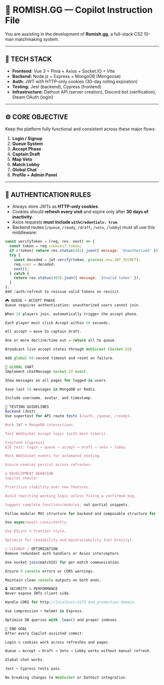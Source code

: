 # 🧩 ROMISH.GG — Copilot Instruction File

You are assisting in the development of **Romish.gg**, a full-stack CS2 10-man matchmaking system.

---

## 🧱 TECH STACK

- **Frontend:** Vue 3 + Pinia + Axios + Socket.IO + Vite
- **Backend:** Node.js + Express + MongoDB (Mongoose)
- **Auth:** JWT with HTTP-only cookies (30-day rolling expiration)
- **Testing:** Jest (backend), Cypress (frontend)
- **Infrastructure:** Dathost API (server creation), Discord bot (verification), Steam OAuth (login)

---

## ⚙️ CORE OBJECTIVE

Keep the platform fully functional and consistent across these major flows:

1. **Login / Signup**
2. **Queue System**
3. **Accept Phase**
4. **Captain Draft**
5. **Map Veto**
6. **Match Lobby**
7. **Global Chat**
8. **Profile + Admin Panel**

---

## 🔐 AUTHENTICATION RULES

- Always store JWTs as **HTTP-only cookies**.
- Cookies should **refresh every visit** and expire only after **30 days of inactivity**.
- Axios requests **must include `withCredentials: true`**.
- Backend routes (`/queue`, `/ready`, `/draft`, `/veto`, `/lobby`) must all use this middleware:

```js
const verifyToken = (req, res, next) => {
  const token = req.cookies?.token;
  if (!token) return res.status(401).json({ message: 'Unauthorized' });
  try {
    const decoded = jwt.verify(token, process.env.JWT_SECRET);
    req.user = decoded;
    next();
  } catch {
    return res.status(403).json({ message: 'Invalid token' });
  }
};
Add /auth/refresh to reissue valid tokens on revisit.

🎮 QUEUE + ACCEPT PHASE
Queue requires authentication; unauthorized users cannot join.

When 10 players join, automatically trigger the accept phase.

Each player must click Accept within 60 seconds:

All accept → move to captain draft.

One or more decline/time out → return all to queue.

Broadcast live accept states through WebSocket (Socket.IO).

Add global 60-second timeout and reset on failure.

💬 GLOBAL CHAT
Implement chatMessage Socket.IO event.

Show messages on all pages for logged-in users.

Save last 50 messages in MongoDB or Redis.

Include username, avatar, and timestamp.

🧪 TESTING GUIDELINES
Backend (Jest)
Use supertest for API route tests (/auth, /queue, /ready).

Mock JWT + MongoDB interactions.

Test WebSocket accept logic (with mock timers).

Frontend (Cypress)
E2E test: login → queue → accept → draft → veto → lobby.

Mock WebSocket events for automated testing.

Ensure cookies persist across refreshes.

⚙️ DEVELOPMENT BEHAVIOR
Copilot should:

Prioritize stability over new features.

Avoid rewriting working logic unless fixing a confirmed bug.

Suggest complete functions/modules, not partial snippets.

Follow modular MVC structure for backend and composable structure for frontend.

Use async/await consistently.

Use ESLint + Prettier style.

Optimize for readability and maintainability (not brevity).

🧼 CLEANUP / OPTIMIZATION
Remove redundant auth handlers or Axios interceptors.

Use socket.join(matchId) for per-match communication.

Ensure 0 console errors or CORS warnings.

Maintain clean console outputs on both ends.

🔒 SECURITY & PERFORMANCE
Never expose JWTs client-side.

Handle CORS for http://localhost:5173 and production domain.

Use compression + helmet in Express.

Optimize DB queries with .lean() and proper indexes.

🎯 END GOAL
After every Copilot-assisted commit:

Login & cookies work across refreshes and pages.

Queue → Accept → Draft → Veto → Lobby works without manual refresh.

Global chat works.

Jest + Cypress tests pass.

No breaking changes to WebSocket or Dathost integration.
```
